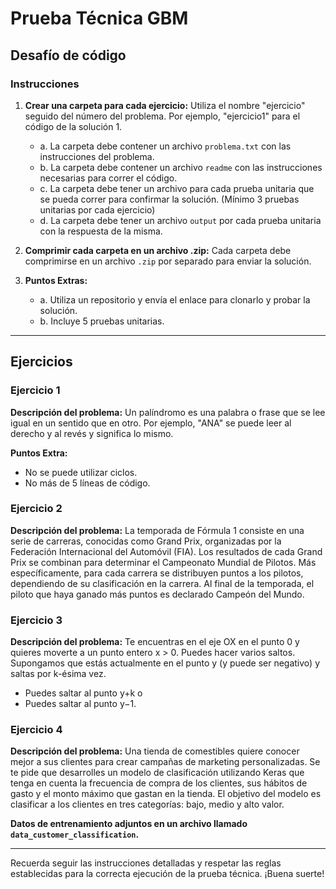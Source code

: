 # Prueba Técnica GBM

## Desafío de código

### Instrucciones

1. **Crear una carpeta para cada ejercicio:** Utiliza el nombre "ejercicio" seguido del número del problema. Por ejemplo, "ejercicio1" para el código de la solución 1.
    - a. La carpeta debe contener un archivo `problema.txt` con las instrucciones del problema.
    - b. La carpeta debe contener un archivo `readme` con las instrucciones necesarias para correr el código.
    - c. La carpeta debe tener un archivo para cada prueba unitaria que se pueda correr para confirmar la solución. (Mínimo 3 pruebas unitarias por cada ejercicio)
    - d. La carpeta debe tener un archivo `output` por cada prueba unitaria con la respuesta de la misma.

2. **Comprimir cada carpeta en un archivo .zip:** Cada carpeta debe comprimirse en un archivo `.zip` por separado para enviar la solución.

5. **Puntos Extras:**
    - a. Utiliza un repositorio y envía el enlace para clonarlo y probar la solución.
    - b. Incluye 5 pruebas unitarias.

---

## Ejercicios

### Ejercicio 1

**Descripción del problema:**
Un palíndromo es una palabra o frase que se lee igual en un sentido que en otro. Por ejemplo, "ANA" se puede leer al derecho y al revés y significa lo mismo.

**Puntos Extra:**
- No se puede utilizar ciclos.
- No más de 5 líneas de código.

### Ejercicio 2

**Descripción del problema:**
La temporada de Fórmula 1 consiste en una serie de carreras, conocidas como Grand Prix, organizadas por la Federación Internacional del Automóvil (FIA). Los resultados de cada Grand Prix se combinan para determinar el Campeonato Mundial de Pilotos. Más específicamente, para cada carrera se distribuyen puntos a los pilotos, dependiendo de su clasificación en la carrera. Al final de la temporada, el piloto que haya ganado más puntos es declarado Campeón del Mundo.

### Ejercicio 3

**Descripción del problema:**
Te encuentras en el eje OX en el punto 0 y quieres moverte a un punto entero x > 0. Puedes hacer varios saltos. Supongamos que estás actualmente en el punto y (y puede ser negativo) y saltas por k-ésima vez.
- Puedes saltar al punto y+k o
- Puedes saltar al punto y−1.

### Ejercicio 4

**Descripción del problema:**
Una tienda de comestibles quiere conocer mejor a sus clientes para crear campañas de marketing personalizadas. Se te pide que desarrolles un modelo de clasificación utilizando Keras que tenga en cuenta la frecuencia de compra de los clientes, sus hábitos de gasto y el monto máximo que gastan en la tienda. El objetivo del modelo es clasificar a los clientes en tres categorías: bajo, medio y alto valor.

**Datos de entrenamiento adjuntos en un archivo llamado `data_customer_classification`.**

--- 

Recuerda seguir las instrucciones detalladas y respetar las reglas establecidas para la correcta ejecución de la prueba técnica. ¡Buena suerte!